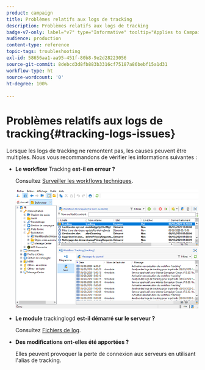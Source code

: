 ```yaml
---
product: campaign
title: Problèmes relatifs aux logs de tracking
description: Problèmes relatifs aux logs de tracking
badge-v7-only: label="v7" type="Informative" tooltip="Applies to Campaign Classic v7 only"
audience: production
content-type: reference
topic-tags: troubleshooting
exl-id: 58656aa1-aa95-451f-80b8-9e2d28223056
source-git-commit: 8debcd3d8fb883b3316cf75187a86bebf15a1d31
workflow-type: ht
source-wordcount: '0'
ht-degree: 100%

---
```


# Problèmes relatifs aux logs de tracking{#tracking-logs-issues}



Lorsque les logs de tracking ne remontent pas, les causes peuvent être multiples. Nous vous recommandons de vérifier les informations suivantes :

* **Le workflow** Tracking **est-il en erreur ?**

   Consultez [Surveiller les workflows techniques](../../workflow/using/monitoring-technical-workflows.md).

   ![](assets/tracking_scheduled_task.png)

* **Le module** trackinglogd **est-il démarré sur le serveur ?**

   Consultez [Fichiers de log](../../production/using/log-files.md).

* **Des modifications ont-elles été apportées ?**

   Elles peuvent provoquer la perte de connexion aux serveurs en utilisant l&#39;alias de tracking.

